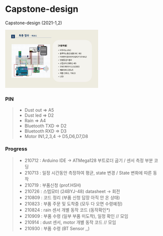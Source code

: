 # Capstone-design
Capstone-design (2021-1,2)
   

<img src="img/회로도.JPG" width="60%" title="회로도,사용부품" alt="회로도,사용부품"></img>



### PIN
> - Dust out => A5
> - Dust led => D2
> - Rain => A4
> - Bluetooth TXD => D2
> - Bluetooth RXD => D3
> - Motor IN1,2,3,4 -> D5,D6,D7,D8



### Progress
> + 210712 : Arduino IDE -> ATMega128 부트로더 굽기 / 센서 측정 부분 코딩
> + 210713 : 일정 시간동안 측정하여 평균, state 변경 / State 변화에 따른 동작
> + 210719 : 부품신청 (prof.HSH)
> + 210726 : 스텝모터 (24BYJ-48) datasheet -> 회전
> + 210809 : 코드 정리 (부품 신청 답장 아직 안 온 상태)
> + 210823 : 부품 주문 및 도착중 (모두 다 오면 수령예정)
> + 210824 : rain 센서 개별 동작 코드 (동작확인*)
> + 210909 : 부품 수령 (일부 부품 미도착), 일정 확인 // 모임
> + 210914 : dust 센서, motor 개별 동작 코드 // 모임
> + 210930 : 부품 수령 (BT Sensor ,,)
